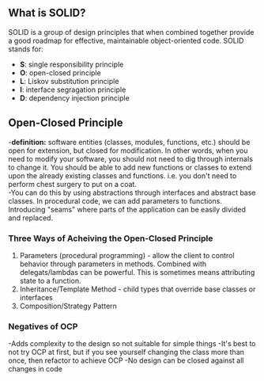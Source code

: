 
## What is SOLID?
SOLID is a group of design principles that when combined together provide a good roadmap for effective, maintainable object-oriented code. SOLID stands for:
- **S**: single responsibility principle
- **O**: open-closed principle
- **L**: Liskov substitution principle
- **I**: interface segragation principle
- **D**: dependency injection principle

## Open-Closed Principle
-**definition:** software entities (classes, modules, functions, etc.) should be open for extension, but closed for modification. In other words, when you need to modify your software, you should not need to dig through internals to change it. You should be able to add new functions or classes to extend upon the already existing classes and functions. i.e. you don't need to perform chest surgery to put on a coat.  
-You can do this by using abstractions through interfaces and abstract base classes. In procedural code, we can add parameters to functions. Introducing "seams" where parts of the application can be easily divided and replaced.

### Three Ways of Acheiving the Open-Closed Principle
1. Parameters (procedural programming) - allow the client to control behavior through parameters in methods. Combined with delegats/lambdas can be powerful. This is sometimes means attributing state to a function. 
2. Inheritance/Template Method - child types that override base classes or interfaces
3. Composition/Strategy Pattern 

### Negatives of OCP
-Adds complexity to the design so not suitable for simple things
-It's best to not try OCP at first, but if you see yourself changing the class more than once, then refactor to achieve OCP
-No design can be closed against all changes in code



